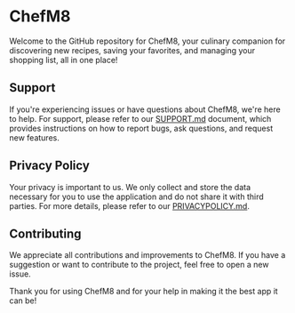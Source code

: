 # ChefM8 

Welcome to the GitHub repository for ChefM8, your culinary companion for discovering new recipes, saving your favorites, and managing your shopping list, all in one place!

## Support

If you're experiencing issues or have questions about ChefM8, we're here to help. For support, please refer to our [SUPPORT.md](SUPPORT.md) document, which provides instructions on how to report bugs, ask questions, and request new features.

## Privacy Policy

Your privacy is important to us. We only collect and store the data necessary for you to use the application and do not share it with third parties. For more details, please refer to our [PRIVACYPOLICY.md](PRIVACYPOLICY.md).

## Contributing

We appreciate all contributions and improvements to ChefM8. If you have a suggestion or want to contribute to the project, feel free to open a new issue.

Thank you for using ChefM8 and for your help in making it the best app it can be!
